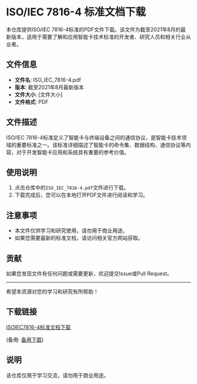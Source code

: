 # ISO/IEC 7816-4 标准文档下载

本仓库提供ISO/IEC 7816-4标准的PDF文件下载。该文件为截至2021年8月的最新版本，适用于需要了解和应用智能卡技术标准的开发者、研究人员和相关行业从业者。

## 文件信息

- **文件名**: ISO_IEC_7816-4.pdf
- **版本**: 截至2021年8月最新版本
- **文件大小**: [文件大小]
- **文件格式**: PDF

## 文件描述

ISO/IEC 7816-4标准定义了智能卡与终端设备之间的通信协议，是智能卡技术领域的重要标准之一。该标准详细描述了智能卡的命令集、数据结构、通信协议等内容，对于开发智能卡应用和系统具有重要的参考价值。

## 使用说明

1. 点击仓库中的`ISO_IEC_7816-4.pdf`文件进行下载。
2. 下载完成后，您可以在本地打开PDF文件进行阅读和学习。

## 注意事项

- 本文件仅供学习和研究使用，请勿用于商业用途。
- 如果您需要最新的标准文档，请访问相关官方网站获取。

## 贡献

如果您发现文件有任何问题或需要更新，欢迎提交Issue或Pull Request。

---

希望本资源对您的学习和研究有所帮助！

## 下载链接
[ISOIEC7816-4标准文档下载](https://pan.quark.cn/s/eec1303e03be) 

(备用: [备用下载](https://pan.baidu.com/s/1Ol5DP0FdqAEqOOooMHu4qA?pwd=1234))

## 说明

该仓库仅用于学习交流，请勿用于商业用途。
